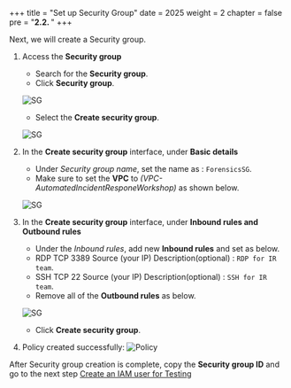 +++
title = "Set up Security Group"
date = 2025
weight = 2
chapter = false
pre = "<b>2.2. </b>"
+++

<!-- ## Set up Security group -->

Next, we will create a Security group.

1. Access the **Security group** 

   - Search for the  **Security group**.
   - Click **Security group**.

   ![SG](/images/2/2.2/Access_SG.png)

   - Select the **Create security group**.

   ![SG](/images/2/2.2/Create_SG.png)

2. In the **Create security group** interface, under **Basic details**

   - Under _Security group name_, set the name as :  `ForensicsSG`.
   - Make sure to set the **VPC** to _(VPC-AutomatedIncidentResponeWorkshop)_ as shown below.
   
   ![SG](/images/2/2.2/Create_SG_basic_detail.png)

3. In the **Create security group** interface, under **Inbound rules and Outbound rules**
   
   - Under the _Inbound rules_, add new **Inbound rules** and set as below.
   - RDP    TCP   3389  Source (your IP)  Description(optional) : `RDP for IR team`.
   - SSH    TCP   22    Source (your IP)  Description(optional) : `SSH for IR team`.
   - Remove all of the **Outbound rules** as below.

   ![SG](/images/2/2.2/Create_SG_rules.png)

   - Click **Create security group**.

4. Policy created successfully:
   ![Policy](/images/2/2.2/Create_SG_success.png)
   
After Security group creation is complete, copy the **Security group ID** and go to the next step [Create an IAM user for Testing](../2.3-Create-an-IAM-user-for-Testing)
   